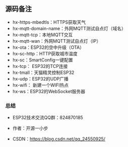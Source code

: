 ## 源码备注

- hx-https-mbedtls：HTTPS获取天气
- hx-mqtt-domain-name：外网MQTT测试自点灯（域名）
- hx-mqtt-tcp：本地MQTT交互
- hx-mqtt-wan：外网MQTT测试自点灯（IP）
- hx-ota：ESP32的空中升级（OTA）
- hx-sc-http：HTTP获取城市温度
- hx-sc：SmartConfig一键配置
- hx-tcp： ESP32的TCP连接
- hx-tmall：天猫精灵控制ESP32
- hx-udp：ESP32的UDP广播
- hx-wifi： 新建一个WIFI热点
- hx-ws：ESP32的WebSocket服务器

### 总结

- ESP32技术交流QQ群：824870185

- 作者：开源一小步

- CSDN：https://blog.csdn.net/qq_24550925/ 